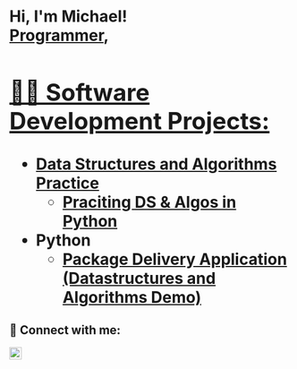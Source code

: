 <h1>Hi, I'm Michael! <br/><a href="https://github.com/michaeljtaleb">Programmer</a>, <a href="https://www.linkedin.com/in/michael-taleb-782720268/">

<h2>👨‍💻 Software Development Projects:</h2>

- <b>Data Structures and Algorithms Practice </b>
  - [Praciting DS & Algos in Python]()
- <b>Python</b>
  - [Package Delivery Application (Datastructures and Algorithms Demo)]()

<h2> 🤳 Connect with me:</h2>

[<img align="left" alt="Michaeltaleb | LinkedIn" width="22px" src="https://www.linkedin.com/in/michael-taleb-782720268/" />][linkedin]

[instagram]: https://www.instagram.com/michaeljtaleb/
[linkedin]: https://www.linkedin.com/in/michael-taleb-782720268/

<!--
**joshmadakor1/joshmadakor1** is a ✨ _special_ ✨ repository because its `README.md` (this file) appears on your GitHub profile.

Here are some ideas to get you started:

- 🔭 I’m currently working on ...
- 🌱 I’m currently learning ...
- 👯 I’m looking to collaborate on ...
- 🤔 I’m looking for help with ...
- 💬 Ask me about ...
- 📫 How to reach me: ...
- 😄 Pronouns: ...
- ⚡ Fun fact: ...
-->
